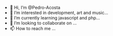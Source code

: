 - 👋 Hi, I’m @Pedro-Acosta
- 👀 I’m interested in development, art and music...
- 🌱 I’m currently learning javascript and php...
- 💞️ I’m looking to collaborate on ...
- 📫 How to reach me ...

<!---
Pedro-Acosta/Pedro-Acosta is a ✨ special ✨ repository because its `README.md` (this file) appears on your GitHub profile.
You can click the Preview link to take a look at your changes.
--->
